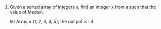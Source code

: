 1. Given a sorted array of integers `a`, find an integer x from a such that the value of Medain.

   let Array = [1, 2, 3, 4, 5]; the out put is : 3
